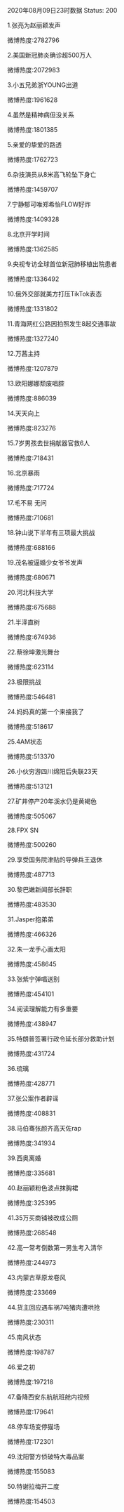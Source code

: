 2020年08月09日23时数据
Status: 200

1.张亮为赵丽颖发声

微博热度:2782796

2.美国新冠肺炎确诊超500万人

微博热度:2072983

3.小五兄弟浙YOUNG出道

微博热度:1961628

4.虽然是精神病但没关系

微博热度:1801385

5.亲爱的挚爱的路透

微博热度:1762723

6.杂技演员从8米高飞轮坠下身亡

微博热度:1459707

7.宁静郁可唯郑希怡FLOW好炸

微博热度:1409328

8.北京开学时间

微博热度:1362585

9.央视专访全球首位新冠肺移植出院患者

微博热度:1336492

10.俄外交部就美方打压TikTok表态

微博热度:1331802

11.青海网红公路因拍照发生8起交通事故

微博热度:1327240

12.万茜主持

微博热度:1207879

13.欧阳娜娜颓废唱腔

微博热度:886039

14.天天向上

微博热度:823276

15.7岁男孩去世捐献器官救6人

微博热度:718431

16.北京暴雨

微博热度:717724

17.毛不易 无问

微博热度:710681

18.钟山说下半年有三项最大挑战

微博热度:688166

19.茂名被逼婚少女爷爷发声

微博热度:680671

20.河北科技大学

微博热度:675688

21.半泽直树

微博热度:674936

22.蔡徐坤激光舞台

微博热度:623114

23.极限挑战

微博热度:546481

24.妈妈真的第一个来接我了

微博热度:518617

25.4AM状态

微博热度:513370

26.小伙穷游四川绵阳后失联23天

微博热度:513121

27.矿井停产20年溪水仍是黄褐色

微博热度:505067

28.FPX SN

微博热度:500260

29.享受国务院津贴的导弹兵王退休

微博热度:487713

30.黎巴嫩新闻部长辞职

微博热度:483530

31.Jasper抱弟弟

微博热度:466326

32.朱一龙手心画太阳

微博热度:458645

33.张紫宁弹唱送别

微博热度:454101

34.阅读理解能力有多重要

微博热度:438947

35.特朗普签署行政令延长部分救助计划

微博热度:431724

36.琉璃

微博热度:428771

37.张公案作者辟谣

微博热度:408831

38.马伯骞张颜齐高天佐rap

微博热度:341934

39.西奥离婚

微博热度:335681

40.赵丽颖粉色波点抹胸裙

微博热度:325395

41.35万买商铺被改成公厕

微博热度:268548

42.高一常考倒数第一男生考入清华

微博热度:244973

43.内蒙古草原龙卷风

微博热度:233669

44.货主回应遇车祸7吨猪肉遭哄抢

微博热度:230311

45.南风状态

微博热度:198787

46.爱之初

微博热度:197218

47.备降西安东航航班舱内视频

微博热度:179641

48.停车场变停猫场

微博热度:172301

49.沈阳警方侦破特大毒品案

微博热度:155083

50.特谢拉梅开二度

微博热度:154503

